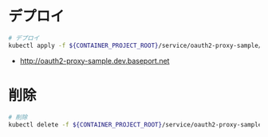 # デプロイ

```bash
# デプロイ
kubectl apply -f ${CONTAINER_PROJECT_ROOT}/service/oauth2-proxy-sample/app.yaml
```

- http://oauth2-proxy-sample.dev.baseport.net


# 削除


```bash
# 削除
kubectl delete -f ${CONTAINER_PROJECT_ROOT}/service/oauth2-proxy-sample/app.yaml
```
